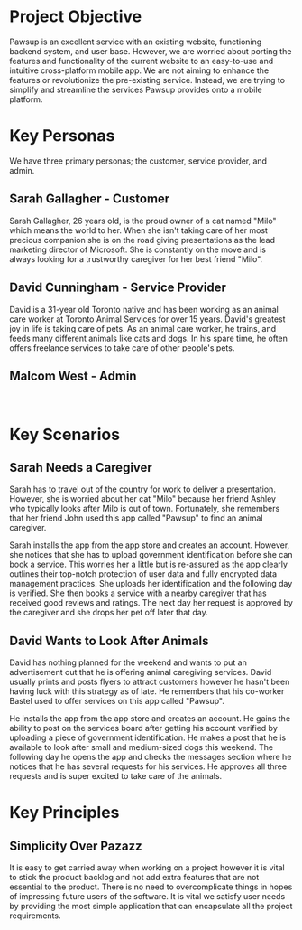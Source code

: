 # Project Objective

Pawsup is an excellent service with an existing website, functioning backend system, and user base. However, we are worried about porting the features and functionality of the current website to an easy-to-use and intuitive cross-platform mobile app. We are not aiming to enhance the features or revolutionize the pre-existing service. Instead, we are trying to simplify and streamline the services Pawsup provides onto a mobile platform. 

# Key Personas

We have three primary personas; the customer, service provider, and admin.

## Sarah Gallagher - Customer

Sarah Gallagher, 26 years old, is the proud owner of a cat named "Milo" which means the world to her. When she isn't taking care of her most precious companion she is on the road giving presentations as the lead marketing director of Microsoft. She is constantly on the move and is always looking for a trustworthy caregiver for her best friend "Milo".

## David Cunningham - Service Provider

David is a 31-year old Toronto native and has been working as an animal care worker at Toronto Animal Services for over 15 years. David's greatest joy in life is taking care of pets. As an animal care worker, he trains, and feeds many different animals like cats and dogs. In his spare time, he often offers freelance services to take care of other people's pets. 

## Malcom West - Admin
<br />

# Key Scenarios
## Sarah Needs a Caregiver
Sarah has to travel out of the country for work to deliver a presentation. However, she is worried about her cat "Milo" because her friend Ashley who typically looks after Milo is out of town. Fortunately, she remembers that her friend John used this app called "Pawsup" to find an animal caregiver.

Sarah installs the app from the app store and creates an account. However, she notices that she has to upload government identification before she can book a service. This worries her a little but is re-assured as the app clearly outlines their top-notch protection of user data and fully encrypted data management practices. She uploads her identification and the following day is verified. She then books a service with a nearby caregiver that has received good reviews and ratings. The next day her request is approved by the caregiver and she drops her pet off later that day.

## David Wants to Look After Animals
David has nothing planned for the weekend and wants to put an advertisement out that he is offering animal caregiving services. David usually prints and posts flyers to attract customers however he hasn't been having luck with this strategy as of late. He remembers that his co-worker Bastel used to offer services on this app called "Pawsup". 

He installs the app from the app store and creates an account. He gains the ability to post on the services board after getting his account verified by uploading a piece of government identification. He makes a post that he is available to look after small and medium-sized dogs this weekend. The following day he opens the app and checks the messages section where he notices that he has several requests for his services. He approves all three requests and is super excited to take care of the animals.

# Key Principles

## Simplicity Over Pazazz
It is easy to get carried away when working on a project however it is vital to stick the product backlog and not add extra features that are not essential to the product. There is no need to overcomplicate things in hopes of impressing future users of the software. It is vital we satisfy user needs by providing the most simple application that can encapsulate all the project requirements.
